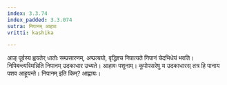 ```yaml
---
index: 3.3.74
index_padded: 3.3.074
sutra: निपानम् आहावः
vritti: kashika

---
```

आङ् पूर्वस्य ह्वयतेर् धातोः सम्प्रसारणम्, अप्प्रत्ययो, वृद्धिश्च निपात्यते निपानं चेदभिधेयं भवति। निपिबन्त्यस्मिन्निति निपानम् उदकाधार उच्यते। आहावः पशूनाम्। कूपोपसरेषु य उदकाधारस् तत्र हि पानाय पशव आहूयन्ते। निपानम् इति किम्? आह्वायः।